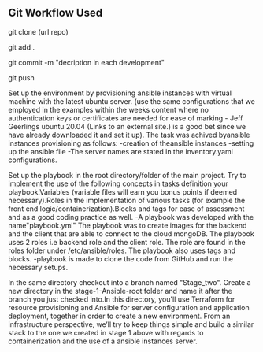 ## Git Workflow Used
git clone (url repo)

git add .

git commit -m "decription in each development"

git push


Set up the environment by provisioning ansible instances with  virtual machine with the latest ubuntu server. (use the same configurations that we employed in the examples within the weeks content where no authentication keys or certificates are needed for ease of marking - Jeff Geerlings ubuntu 20.04 (Links to an external site.) is a good bet since we have already downloaded it and set it up).
The task was achived byansible instances provisioning as follows: -creation of theansible instances -setting up the ansible file  -The server names  are stated in the inventory.yaml configurations.

Set up the playbook in the root directory/folder of the main project. Try to implement the use of the following concepts in tasks definition your playbook:Variables (variable files will earn you bonus points if deemed necessary).Roles in the implementation of various tasks (for example the front end logic/containerization).Blocks and tags for ease of assessment and as a good coding practice as well.
-A playbook was developed with the name"playbook.yml" The playbook was to create images for the backend and the client that are able to connect to the cloud mongoDB. The playbook uses 2 roles i.e backend role and the client role. The role are found in the roles folder under /etc/ansible/roles. The playbook also uses tags and blocks. -playbook is made to clone the code from GitHub and run the necessary setups.

In the same directory checkout into a branch named "Stage_two". Create a new directory in the stage-1-Ansible-root folder and name it after the branch you just checked into.In this directory, you'll use Terraform for resource provisioning and Ansible for server configuration and application deployment, together in order to create a new environment. From an infrastructure perspective, we’ll try to keep things simple and build a similar stack to the one we created in stage 1 above with regards to containerization and the use of a ansible instances server.